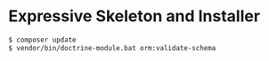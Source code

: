 # Expressive Skeleton and Installer

```bash
$ composer update
$ vendor/bin/doctrine-module.bat orm:validate-schema

```